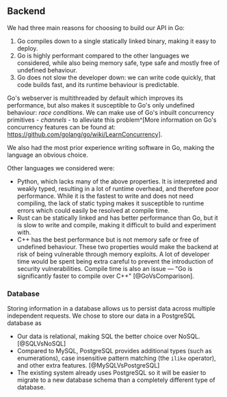 ## Backend

We had three main reasons for choosing to build our API in Go:

1. Go compiles down to a single statically linked binary, making it easy to deploy.
2. Go is highly performant compared to the other languages we considered, while also being memory safe, type safe and mostly free of undefined behaviour.
3. Go does not slow the developer down: we can write code quickly, that code builds fast, and its runtime behaviour is predictable.

Go's webserver is multithreaded by default which improves its performance, but also makes it susceptible to Go's only undefined behaviour: _race conditions_. We can make use of Go's inbuilt concurrency primitives - _channels_ - to alleviate this problem^[More information on Go's concurrency features can be found at: https://github.com/golang/go/wiki/LearnConcurrency].

We also had the most prior experience writing software in Go, making the language an obvious choice.

Other languages we considered were:

- Python, which lacks many of the above properties. It is interpreted and weakly typed, resulting in a lot of runtime overhead, and therefore poor performance. While it is the fastest to write and does not need compiling, the lack of static typing makes it susceptible to runtime errors which could easily be resolved at compile time.
- Rust can be statically linked and has better performance than Go, but it is slow to write and compile, making it difficult to build and experiment with.
- C++ has the best performance but is not memory safe or free of undefined behaviour. These two properties would make the backend at risk of being vulnerable through memory exploits. A lot of developer time would be spent being extra careful to prevent the introduction of security vulnerabilities. Compile time is also an issue — "Go is significantly faster to compile over C++" [@GoVsComparison].

### Database

Storing information in a database allows us to persist data across multiple independent requests. We chose to store our data in a PostgreSQL database as

- Our data is relational, making SQL the better choice over NoSQL. [@SQLVsNoSQL]
- Compared to MySQL, PostgreSQL provides additional types (such as enumerations), case insensitive pattern matching (the `ilike` operator), and other extra features. [@MySQLVsPostgreSQL]
- The existing system already uses PostgreSQL so it will be easier to migrate to a new database schema than a completely different type of database.
